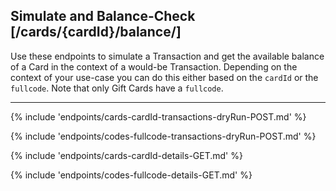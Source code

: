## Simulate and Balance-Check [/cards/{cardId}/balance/]
Use these endpoints to simulate a Transaction and get the available balance of a Card in the context of a would-be Transaction. 
Depending on the context of your use-case you can do this either based on the `cardId` or the `fullcode`. 
Note that only Gift Cards have a `fullcode`.

---


{% include 'endpoints/cards-cardId-transactions-dryRun-POST.md' %}

{% include 'endpoints/codes-fullcode-transactions-dryRun-POST.md' %}

{% include 'endpoints/cards-cardId-details-GET.md' %}

{% include 'endpoints/codes-fullcode-details-GET.md' %}